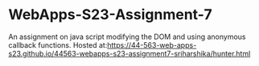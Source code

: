 # WebApps-S23-Assignment-7
An assignment on java script modifying the DOM and using anonymous callback functions.
Hosted at:https://44-563-web-apps-s23.github.io/44563-webapps-s23-assignment7-sriharshika/hunter.html
